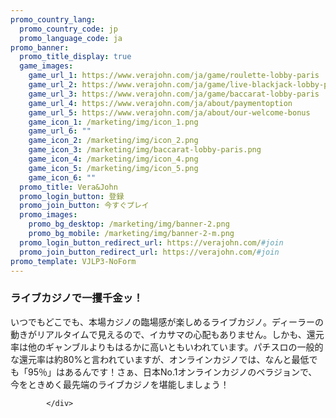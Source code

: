 ```yaml
---
promo_country_lang:
  promo_country_code: jp
  promo_language_code: ja
promo_banner:
  promo_title_display: true
  game_images:
    game_url_1: https://www.verajohn.com/ja/game/roulette-lobby-paris
    game_url_2: https://www.verajohn.com/ja/game/live-blackjack-lobby-paris
    game_url_3: https://www.verajohn.com/ja/game/baccarat-lobby-paris
    game_url_4: https://www.verajohn.com/ja/about/paymentoption
    game_url_5: https://www.verajohn.com/ja/about/our-welcome-bonus
    game_icon_1: /marketing/img/icon_1.png
    game_url_6: ""
    game_icon_2: /marketing/img/icon_2.png
    game_icon_3: /marketing/img/baccarat-lobby-paris.png
    game_icon_4: /marketing/img/icon_4.png
    game_icon_5: /marketing/img/icon_5.png
    game_icon_6: ""
  promo_title: Vera&John
  promo_login_button: 登録
  promo_join_button: 今すぐプレイ
  promo_images:
    promo_bg_desktop: /marketing/img/banner-2.png
    promo_bg_mobile: /marketing/img/banner-2-m.png
  promo_login_button_redirect_url: https://verajohn.com/#join
  promo_join_button_redirect_url: https://verajohn.com/#join
promo_template: VJLP3-NoForm
---
```

<div class="row">
			<div id="intro" class="col-12">
				<h3>ライブカジノで一攫千金ッ！<br></h3>
                <p>いつでもどこでも、本場カジノの臨場感が楽しめるライブカジノ。ディーラーの動きがリアルタイムで見えるので、イカサマの心配もありません。しかも、還元率は他のギャンブルよりもはるかに高いともいわれています。パチスロの一般的な還元率は約80%と言われていますが、オンラインカジノでは、なんと最低でも「95％」はあるんです！さぁ、日本No.1オンラインカジノのベラジョンで、今をときめく最先端のライブカジノを堪能しましょう！</p>
                
			</div>
